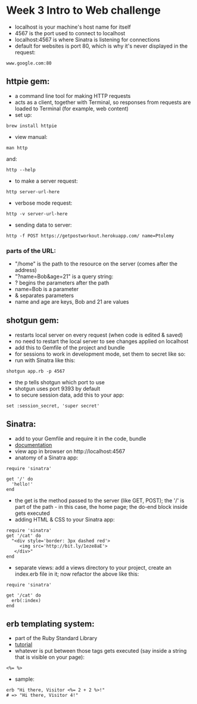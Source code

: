 # Week 3 Intro to Web challenge

- localhost is your machine's host name for itself
- 4567 is the port used to connect to localhost
- localhost:4567 is where Sinatra is listening for connections
- default for websites is port 80, which is why it's never displayed in the request:

```
www.google.com:80
```

## httpie gem:

- a command line tool for making HTTP requests
- acts as a client, together with Terminal, so responses from requests are loaded to Terminal (for example, web content)
- set up:

```
brew install httpie
```

- view manual:

```
man http
```

and:

```
http --help
```

- to make a server request:

```
http server-url-here
```

- verbose mode request:

```
http -v server-url-here
```

- sending data to server:

```
http -f POST https://getpostworkout.herokuapp.com/ name=Ptolemy
```

### parts of the URL:

- "/home" is the path to the resource on the server (comes after the address)
- "?name=Bob&age=21" is a query string:
- ? begins the parameters after the path
- name=Bob is a parameter
- & separates parameters
- name and age are keys, Bob and 21 are values

## shotgun gem:

- restarts local server on every request (when code is edited & saved)
- no need to restart the local server to see changes applied on localhost
- add this to Gemfile of the project and bundle
- for sessions to work in development mode, set them to secret like so:
- run with Sinatra like this:

```
shotgun app.rb -p 4567
```

- the p tells shotgun which port to use
- shotgun uses port 9393 by default
- to secure session data, add this to your app:

```
set :session_secret, 'super secret'
```


## Sinatra:

- add to your Gemfile and require it in the code, bundle 
- [documentation](http://sinatrarb.com/intro.html)
- view app in browser on http://localhost:4567
- anatomy of a Sinatra app:

```
require 'sinatra'

get '/' do
  'hello!'
end
```

- the get is the method passed to the server (like GET, POST); the '/' is part of the path - in this case, the home page; the do-end block inside gets executed
- adding HTML & CSS to your Sinatra app:

```
require 'sinatra'
get '/cat' do
  "<div style='border: 3px dashed red'>
     <img src='http://bit.ly/1eze8aE'>
   </div>"
end
```

- separate views: add a views directory to your project, create an index.erb file in it; now refactor the above like this:

```
require 'sinatra'

get '/cat' do
  erb(:index)
end
```

## erb templating system:

- part of the Ruby Standard Library 
- [tutorial](https://www.stuartellis.name/articles/erb/)
- whatever is put between those tags gets executed (say inside a string that is visible on your page):

```
<%= %>
```

- sample:

```
erb "Hi there, Visitor <%= 2 + 2 %>!"
# => "Hi there, Visitor 4!"
```